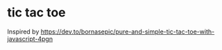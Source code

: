 # tic tac toe
Inspired by https://dev.to/bornasepic/pure-and-simple-tic-tac-toe-with-javascript-4pgn
